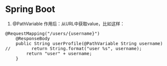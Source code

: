 # Spring Boot

1. @PathVariable 作用后：从URL中获取value，比如这样：

<pre>
@RequestMapping("/users/{username}")
    @ResponseBody
    public String userProfile(@PathVariable String username){
//        return String.format("user %s", username);
        return "user" + username; 
    }
<code> 
